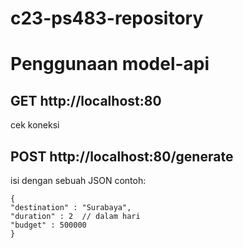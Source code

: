 # c23-ps483-repository



# Penggunaan model-api
## GET http://localhost:80
cek koneksi

## POST http://localhost:80/generate
isi dengan sebuah JSON 
contoh:
```
{  
"destination" : "Surabaya",  
"duration" : 2  // dalam hari  
"budget" : 500000  
}  
```
